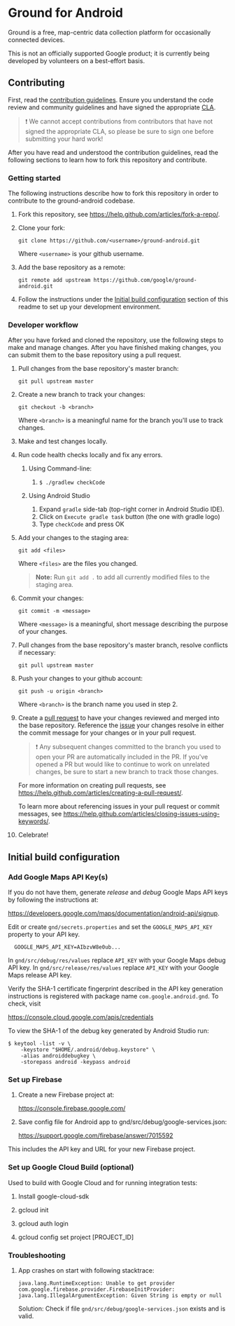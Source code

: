 # Ground for Android

Ground is a free, map-centric data collection platform for occasionally
connected devices.

This is not an officially supported Google product; it is currently being
developed by volunteers on a best-effort basis.

## Contributing

First, read the [contribution guidelines](CONTRIBUTING.md). Ensure you
understand the code review and community guidelines and have signed the
appropriate [CLA](https://cla.developers.google.com/). 

> :exclamation: We cannot accept contributions from contributors that have not
> signed the appropriate CLA, so please be sure to sign one before submitting
> your hard work!

After you have read and understood the contribution guidelines, read the
following sections to learn how to fork this repository and contribute.

### Getting started

The following instructions describe how to fork this repository in order to
contribute to the ground-android codebase.

1. Fork this repository, see <https://help.github.com/articles/fork-a-repo/>.

2. Clone your fork:
    
    `git clone https://github.com/<username>/ground-android.git`
    
    Where `<username>` is your github username.

3. Add the base repository as a remote:
    
    `git remote add upstream https://github.com/google/ground-android.git`

4. Follow the instructions under the [Initial build
configuration](#initial-build-configuration) section of this readme to set up
your development environment.

### Developer workflow

After you have forked and cloned the repository, use the following steps to make
and manage changes. After you have finished making changes, you can submit them
to the base repository using a pull request. 

1. Pull changes from the base repository's master branch:
    
    `git pull upstream master`

1. Create a new branch to track your changes:
    
    `git checkout -b <branch>`
    
    Where `<branch>` is a meaningful name for the branch you'll use to track
    changes.

1. Make and test changes locally.

1. Run code health checks locally and fix any errors.

   1. Using Command-line:
      1. `$ ./gradlew checkCode`
    
   1. Using Android Studio
      1. Expand `gradle` side-tab (top-right corner in Android Studio IDE).
      1. Click on `Execute gradle task` button (the one with gradle logo)
      1. Type `checkCode` and press OK
      
1. Add your changes to the staging area:
    
    `git add <files>`
    
    Where `<files>` are the files you changed.
    
    > **Note:** Run `git add .` to add all currently modified files to the
    > staging area.

1. Commit your changes:
    
    `git commit -m <message>`
    
    Where `<message>` is a meaningful, short message describing the purpose of
    your changes.

1. Pull changes from the base repository's master branch, resolve conflicts if
necessary:
      
    `git pull upstream master`

1. Push your changes to your github account:
    
    `git push -u origin <branch>`
    
    Where `<branch>` is the branch name you used in step 2.

1. Create a [pull
request](https://help.github.com/articles/about-pull-requests/) to have your
changes reviewed and merged into the base repository. Reference the
[issue](https://github.com/google/ground-android/issues) your changes resolve in
either the commit message for your changes or in your pull request.
    
    > :exclamation: Any subsequent changes committed to the branch you used
    > to open your PR are automatically included in the PR. If you've opened a
    > PR but would like to continue to work on unrelated changes, be sure to
    > start a new branch to track those changes. 

    For more information on creating pull requests, see
    <https://help.github.com/articles/creating-a-pull-request/>. 
    
    To learn more about referencing issues in your pull request or commit
    messages, see
    <https://help.github.com/articles/closing-issues-using-keywords/>.

1. Celebrate!

## Initial build configuration

### Add Google Maps API Key(s)

If you do not have them, generate *release* and *debug* Google Maps API keys by
following the instructions at:

  https://developers.google.com/maps/documentation/android-api/signup.

Edit or create `gnd/secrets.properties` and set the `GOOGLE_MAPS_API_KEY` property to your API key.
```
  GOOGLE_MAPS_API_KEY=AIbzvW8e0ub...
```

In `gnd/src/debug/res/values` replace `API_KEY` with your Google Maps debug API
key. In `gnd/src/release/res/values` replace `API_KEY` with your Google Maps
release API key.

Verify the SHA-1 certificate fingerprint described in the API key generation
instructions is  registered with package name `com.google.android.gnd`. To
check, visit

  https://console.cloud.google.com/apis/credentials

To view the SHA-1 of the debug key generated by Android Studio run:

``` 
$ keytool -list -v \
    -keystore "$HOME/.android/debug.keystore" \ 
    -alias androiddebugkey \ 
    -storepass android -keypass android 
```

### Set up Firebase

1. Create a new Firebase project at:

    https://console.firebase.google.com/

2. Save config file for Android app to gnd/src/debug/google-services.json:

    https://support.google.com/firebase/answer/7015592

This includes the API key and URL for your new Firebase project.

### Set up Google Cloud Build (optional)

Used to build with Google Cloud and for running integration tests:

1. Install google-cloud-sdk

2. gcloud init
 
3. gcloud auth login
  
4. gcloud config set project [PROJECT_ID]

### Troubleshooting

1. App crashes on start with following stacktrace:
 
    ```
    java.lang.RuntimeException: Unable to get provider com.google.firebase.provider.FirebaseInitProvider: java.lang.IllegalArgumentException: Given String is empty or null
    ```
    
   Solution: Check if file `gnd/src/debug/google-services.json` exists and is valid.